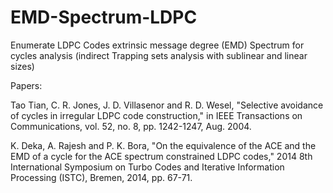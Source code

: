 # EMD-Spectrum-LDPC
Enumerate LDPC Codes extrinsic message degree (EMD) Spectrum for cycles analysis (indirect Trapping sets analysis with sublinear and  linear sizes)

Papers:


Tao Tian, C. R. Jones, J. D. Villasenor and R. D. Wesel, "Selective avoidance of cycles in irregular LDPC code construction," in IEEE Transactions on Communications, vol. 52, no. 8, pp. 1242-1247, Aug. 2004.



K. Deka, A. Rajesh and P. K. Bora, "On the equivalence of the ACE and the EMD of a cycle for the ACE spectrum constrained LDPC codes," 2014 8th International Symposium on Turbo Codes and Iterative Information Processing (ISTC), Bremen, 2014, pp. 67-71.

